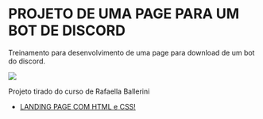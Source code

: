 
PROJETO DE UMA PAGE PARA UM BOT DE DISCORD
==


Treinamento para desenvolvimento de uma page para download de um bot do discord.

<img src="page_bot.gif"/>

Projeto tirado do curso de Rafaella Ballerini

 - [LANDING PAGE COM HTML e CSS!](https://www.youtube.com/watch?v=llF6vD-RljE&t=0s)
